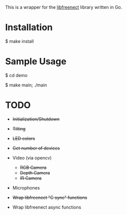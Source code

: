 This is a wrapper for the [libfreenect](https://github.com/OpenKinect/libfreenect) library written in Go.

Installation
============
$ make install

Sample Usage
============
$ cd demo

$ make main; ./main

TODO
====
* ~~Initialization/Shutdown~~
* ~~Tilting~~
* ~~LED colors~~
* ~~Get number of devices~~
* Video (via opencv)
    * ~~RGB Camera~~
	* ~~Depth Camera~~
	* ~~IR Camera~~
* Microphones

* ~~Wrap libfreenect "C sync" functions~~
* Wrap libfreenect async functions